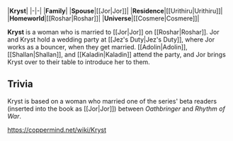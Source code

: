 |**Kryst**|
|-|-|
|**Family**|
|**Spouse**|[[Jor\|Jor]]|
|**Residence**|[[Urithiru\|Urithiru]]|
|**Homeworld**|[[Roshar\|Roshar]]|
|**Universe**|[[Cosmere\|Cosmere]]|

**Kryst** is a woman who is married to [[Jor\|Jor]] on [[Roshar\|Roshar]].
Jor and Kryst hold a wedding party at [[Jez's Duty\|Jez's Duty]], where Jor works as a bouncer, when they get married. [[Adolin\|Adolin]], [[Shallan\|Shallan]], and [[Kaladin\|Kaladin]] attend the party, and Jor brings Kryst over to their table to introduce her to them.

## Trivia
Kryst is based on a woman who married one of the series' beta readers (inserted into the book as [[Jor\|Jor]]) between *Oathbringer* and *Rhythm of War*.


https://coppermind.net/wiki/Kryst